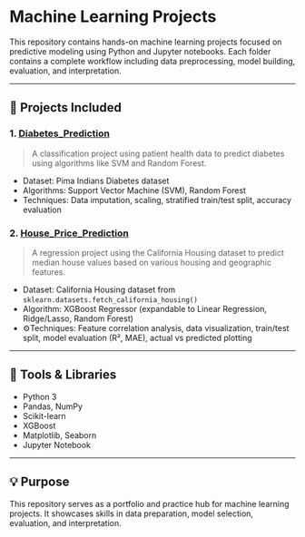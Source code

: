 # Machine Learning Projects

This repository contains hands-on machine learning projects focused on predictive modeling using Python and Jupyter notebooks. Each folder contains a complete workflow including data preprocessing, model building, evaluation, and interpretation.

---

## 📁 Projects Included

### 1. [Diabetes_Prediction](./Diabets_Prediction/)
> A classification project using patient health data to predict diabetes using algorithms like SVM and Random Forest.

- Dataset: Pima Indians Diabetes dataset
- Algorithms: Support Vector Machine (SVM), Random Forest
- Techniques: Data imputation, scaling, stratified train/test split, accuracy evaluation

### 2. [House_Price_Prediction](./House_Price_Prediction/)
> A regression project using the California Housing dataset to predict median house values based on various housing and geographic features.

- Dataset: California Housing dataset from `sklearn.datasets.fetch_california_housing()`
- Algorithm: XGBoost Regressor (expandable to Linear Regression, Ridge/Lasso, Random Forest)
- ⚙Techniques: Feature correlation analysis, data visualization, train/test split, model evaluation (R², MAE), actual vs predicted plotting

---

## 📌 Tools & Libraries

- Python 3
- Pandas, NumPy
- Scikit-learn
- XGBoost
- Matplotlib, Seaborn
- Jupyter Notebook

---

## 💡 Purpose

This repository serves as a portfolio and practice hub for machine learning projects. It showcases skills in data preparation, model selection, evaluation, and interpretation.
